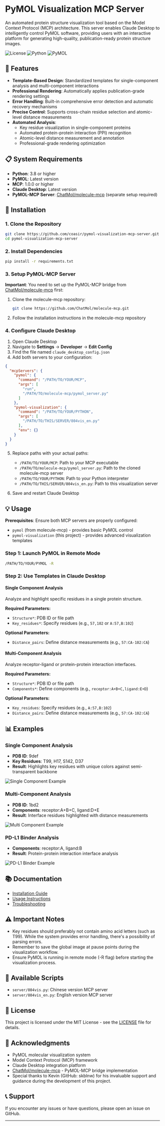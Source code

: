 # PyMOL Visualization MCP Server

An automated protein structure visualization tool based on the Model Context Protocol (MCP) architecture. This server enables Claude Desktop to intelligently control PyMOL software, providing users with an interactive platform for generating high-quality, publication-ready protein structure images.

![License](https://img.shields.io/badge/license-MIT-blue.svg)
![Python](https://img.shields.io/badge/python-3.8+-blue.svg)
![PyMOL](https://img.shields.io/badge/PyMOL-required-green.svg)

## 🎯 Features

- **Template-Based Design**: Standardized templates for single-component analysis and multi-component interactions
- **Professional Rendering**: Automatically applies publication-grade rendering settings
- **Error Handling**: Built-in comprehensive error detection and automatic recovery mechanisms
- **Precise Control**: Supports cross-chain residue selection and atomic-level distance measurements
- **Automated Analysis**: 
  - Key residue visualization in single-component proteins
  - Automated protein-protein interaction (PPI) recognition
  - Atomic-level distance measurement and annotation
  - Professional-grade rendering optimization

## 📋 System Requirements

- **Python**: 3.8 or higher
- **PyMOL**: Latest version
- **MCP**: 1.0.0 or higher
- **Claude Desktop**: Latest version
- **PyMOL-MCP Server**: [ChatMol/molecule-mcp](https://github.com/ChatMol/molecule-mcp) (separate setup required)

## 🚀 Installation

### 1. Clone the Repository
```bash
git clone https://github.com/coasir/pymol-visualization-mcp-server.git
cd pymol-visualization-mcp-server
```

### 2. Install Dependencies
```bash
pip install -r requirements.txt
```



### 3. Setup PyMOL-MCP Server

**Important**: You need to set up the PyMOL-MCP bridge from [ChatMol/molecule-mcp](https://github.com/ChatMol/molecule-mcp) first:

1. Clone the molecule-mcp repository:
   ```bash
   git clone https://github.com/ChatMol/molecule-mcp.git
   ```

2. Follow the installation instructions in the molecule-mcp repository

### 4. Configure Claude Desktop

1. Open Claude Desktop
2. Navigate to **Settings** → **Developer** → **Edit Config**
3. Find the file named `claude_desktop_config.json`
4. Add both servers to your configuration:

```json
{
  "mcpServers": {
    "pymol": {
      "command": "/PATH/TO/YOUR/MCP",
      "args": [
        "run",
        "/PATH/TO/molecule-mcp/pymol_server.py"
      ]
    },
    "pymol-visualization": {
      "command": "/PATH/TO/YOUR/PYTHON",
      "args": [
        "/PATH/TO/THIS/SERVER/804vis_en.py"
      ],
      "env": {}
    }
  }
}
```

5. Replace paths with your actual paths:
   - `/PATH/TO/YOUR/MCP`: Path to your MCP executable
   - `/PATH/TO/molecule-mcp/pymol_server.py`: Path to the cloned molecule-mcp server
   - `/PATH/TO/YOUR/PYTHON`: Path to your Python interpreter
   - `/PATH/TO/THIS/SERVER/804vis_en.py`: Path to this visualization server

6. Save and restart Claude Desktop

## 💡 Usage

**Prerequisites**: Ensure both MCP servers are properly configured:
- `pymol` (from molecule-mcp) - provides basic PyMOL control
- `pymol-visualization` (this project) - provides advanced visualization templates

### Step 1: Launch PyMOL in Remote Mode
```bash
/PATH/TO/YOUR/PYMOL -R
```

### Step 2: Use Templates in Claude Desktop

#### Single Component Analysis
Analyze and highlight specific residues in a single protein structure.

**Required Parameters:**
- `Structure*`: PDB ID or file path
- `Key_residues*`: Specify residues (e.g., `57,102` or `A:57,B:102`)

**Optional Parameters:**
- `Distance_pairs`: Define distance measurements (e.g., `57:CA-102:CA`)

#### Multi-Component Analysis  
Analyze receptor-ligand or protein-protein interaction interfaces.

**Required Parameters:**
- `Structure*`: PDB ID or file path
- `Components*`: Define components (e.g., `receptor:A+B+C,ligand:E+D`)

**Optional Parameters:**
- `Key_residues`: Specify residues (e.g., `A:57,B:102`)
- `Distance_pairs`: Define distance measurements (e.g., `57:CA-102:CA`)

## 📊 Examples

### Single Component Analysis
- **PDB ID**: 9def
- **Key Residues**: T99, H17, S142, D37
- **Result**: Highlights key residues with unique colors against semi-transparent backbone

![Single Component Example](examples/single_component/images/fig1_9def.png)

### Multi-Component Analysis
- **PDB ID**: 1bd2
- **Components**: receptor:A+B+C, ligand:D+E
- **Result**: Interface residues highlighted with distance measurements

![Multi Component Example](examples/multi_component/images/fig2_1bd2.png)

### PD-L1 Binder Analysis
- **Components**: receptor:A, ligand:B
- **Result**: Protein-protein interaction interface analysis

![PD-L1 Binder Example](examples/multi_component/images/fig3_PDL1_binder.png)

## 📚 Documentation

- [Installation Guide](docs/installation.md)
- [Usage Instructions](docs/usage.md)
- [Troubleshooting](docs/troubleshooting.md)

## ⚠️ Important Notes

- Key residues should preferably not contain amino acid letters (such as T99). While the system provides error handling, there's a possibility of parsing errors.
- Remember to save the global image at pause points during the visualization workflow.
- Ensure PyMOL is running in remote mode (-R flag) before starting the visualization process.

## 🔧 Available Scripts

- `server/804vis.py`: Chinese version MCP server
- `server/804vis_en.py`: English version MCP server


## 📄 License

This project is licensed under the MIT License - see the [LICENSE](LICENSE) file for details.

## 🙏 Acknowledgments

- PyMOL molecular visualization system
- Model Context Protocol (MCP) framework
- Claude Desktop integration platform
- [ChatMol/molecule-mcp](https://github.com/ChatMol/molecule-mcp) - PyMOL-MCP bridge implementation
- Special thanks to Kevin (GitHub: skblnw) for his invaluable support and guidance during the development of this project.

## 📞 Support

If you encounter any issues or have questions, please open an issue on GitHub.

---
